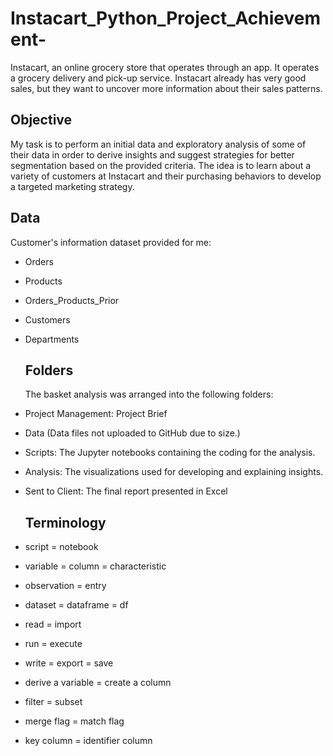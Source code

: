 # Instacart_Python_Project_Achievement-

Instacart, an online grocery store that operates through an app. It operates a grocery delivery and pick-up service. Instacart already has very good sales, but they want to uncover more information about their sales patterns. 

## Objective

My task is to perform an initial data and exploratory analysis of some of their data in order to derive insights and suggest strategies for better segmentation based on the provided criteria. The idea is to learn about a variety of customers at Instacart and their purchasing behaviors to develop a targeted marketing strategy.

## Data

Customer's information dataset provided for me:

- Orders
- Products
- Orders_Products_Prior
- Customers
- Departments

  ## Folders

  The basket analysis was arranged into the following folders:

- Project Management: Project Brief
- Data (Data files not uploaded to GitHub due to size.)
- Scripts: The Jupyter notebooks containing the coding for the analysis.
- Analysis: The visualizations used for developing and explaining insights.
- Sent to Client: The final report presented in Excel

  ## Terminology

- script = notebook
- variable = column = characteristic
- observation = entry
- dataset = dataframe = df
- read = import
- run = execute
- write = export = save
- derive a variable = create a column
- filter = subset
- merge flag = match flag
- key column = identifier column
